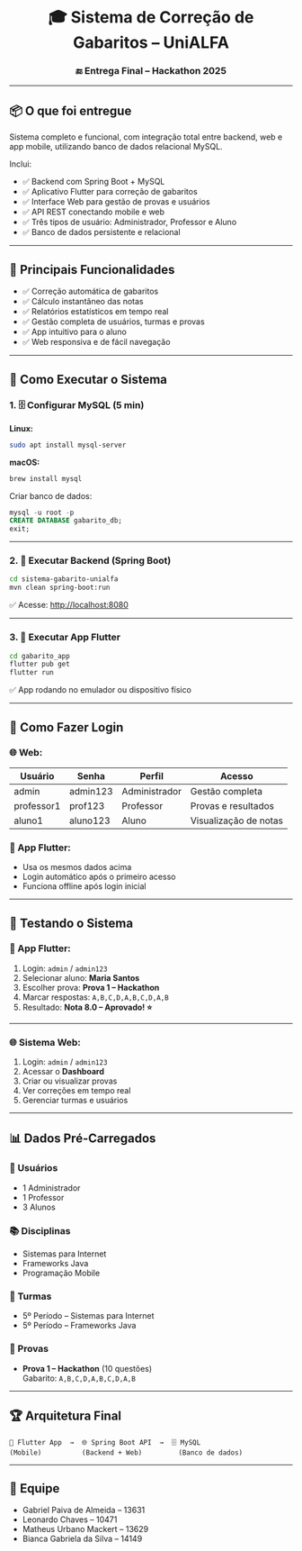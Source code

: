 <h1 align="center">🎓 Sistema de Correção de Gabaritos – UniALFA</h1>
<h3 align="center">🔚 Entrega Final – Hackathon 2025</h3>

---

## 📦 O que foi entregue

Sistema completo e funcional, com integração total entre backend, web e app mobile, utilizando banco de dados relacional MySQL.

Inclui:

- ✅ Backend com Spring Boot + MySQL  
- ✅ Aplicativo Flutter para correção de gabaritos  
- ✅ Interface Web para gestão de provas e usuários  
- ✅ API REST conectando mobile e web  
- ✅ Três tipos de usuário: Administrador, Professor e Aluno  
- ✅ Banco de dados persistente e relacional  

---

## 💼 Principais Funcionalidades

- ✅ Correção automática de gabaritos  
- ✅ Cálculo instantâneo das notas  
- ✅ Relatórios estatísticos em tempo real  
- ✅ Gestão completa de usuários, turmas e provas  
- ✅ App intuitivo para o aluno  
- ✅ Web responsiva e de fácil navegação  

---

## 🚀 Como Executar o Sistema

### 1. 🗄 Configurar MySQL (5 min)

**Linux:**
```bash
sudo apt install mysql-server
```

**macOS:**
```bash
brew install mysql
```

Criar banco de dados:
```sql
mysql -u root -p
CREATE DATABASE gabarito_db;
exit;
```

---

### 2. 🔧 Executar Backend (Spring Boot)

```bash
cd sistema-gabarito-unialfa
mvn clean spring-boot:run
```
✅ Acesse: [http://localhost:8080](http://localhost:8080)

---

### 3. 📱 Executar App Flutter

```bash
cd gabarito_app
flutter pub get
flutter run
```
✅ App rodando no emulador ou dispositivo físico

---

## 🔐 Como Fazer Login

### 🌐 Web:

| Usuário     | Senha     | Perfil        | Acesso               |
|------------|-----------|---------------|----------------------|
| admin      | admin123  | Administrador | Gestão completa      |
| professor1 | prof123   | Professor     | Provas e resultados  |
| aluno1     | aluno123  | Aluno         | Visualização de notas|

### 📱 App Flutter:

- Usa os mesmos dados acima
- Login automático após o primeiro acesso
- Funciona offline após login inicial

---

## 🎯 Testando o Sistema

### 📱 App Flutter:
1. Login: `admin` / `admin123`  
2. Selecionar aluno: **Maria Santos**  
3. Escolher prova: **Prova 1 – Hackathon**  
4. Marcar respostas: `A,B,C,D,A,B,C,D,A,B`  
5. Resultado: **Nota 8.0 – Aprovado! ⭐**

---

### 🌐 Sistema Web:
1. Login: `admin` / `admin123`  
2. Acessar o **Dashboard**  
3. Criar ou visualizar provas  
4. Ver correções em tempo real  
5. Gerenciar turmas e usuários  

---

## 📊 Dados Pré-Carregados

### 👥 Usuários
- 1 Administrador  
- 1 Professor  
- 3 Alunos  

### 📚 Disciplinas
- Sistemas para Internet  
- Frameworks Java  
- Programação Mobile  

### 🏫 Turmas
- 5º Período – Sistemas para Internet  
- 5º Período – Frameworks Java  

### 📝 Provas
- **Prova 1 – Hackathon** (10 questões)  
  Gabarito: `A,B,C,D,A,B,C,D,A,B`  

---

## 🏆 Arquitetura Final

```
📱 Flutter App  →  🌐 Spring Boot API  →  🗄 MySQL
(Mobile)          (Backend + Web)         (Banco de dados)
```

---

## 👥 Equipe

- Gabriel Paiva de Almeida – 13631  
- Leonardo Chaves – 10471  
- Matheus Urbano Mackert – 13629  
- Bianca Gabriela da Silva – 14149
